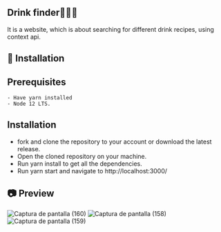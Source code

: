 
## Drink finder🥤🍹🌐 
It is a website, which is about searching for different drink recipes, using context api.

## 🚀 Installation
 ## Prerequisites
 
    - Have yarn installed
    - Node 12 LTS. 
    
 ## Installation
  - fork and clone the repository to your account or download the latest release.
  - Open the cloned repository on your machine.
  - Run yarn install to get all the dependencies.
  - Run yarn start and navigate to http://localhost:3000/
## 📷 Preview
![Captura de pantalla (160)](https://user-images.githubusercontent.com/46753453/91243694-cc80c580-e707-11ea-8cfc-4f61c079b097.png)
![Captura de pantalla (158)](https://user-images.githubusercontent.com/46753453/91243711-d6a2c400-e707-11ea-863e-705275855ef2.png)
![Captura de pantalla (159)](https://user-images.githubusercontent.com/46753453/91243722-ddc9d200-e707-11ea-8c0f-baa4b571ab9b.png)
